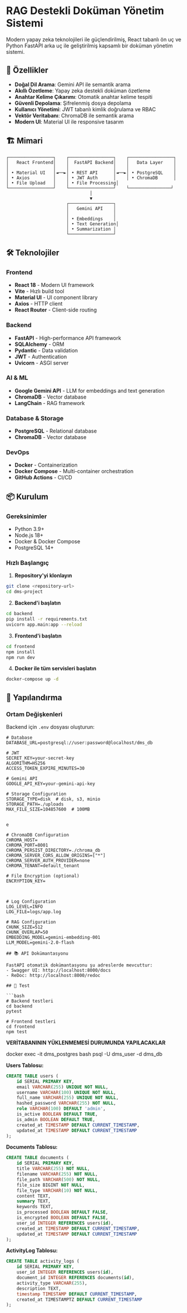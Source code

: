 # RAG Destekli Doküman Yönetim Sistemi

Modern yapay zeka teknolojileri ile güçlendirilmiş, React tabanlı ön uç ve Python FastAPI arka uç ile geliştirilmiş kapsamlı bir doküman yönetim sistemi.

## 🚀 Özellikler

- **Doğal Dil Arama**: Gemini API ile semantik arama
- **Akıllı Özetleme**: Yapay zeka destekli doküman özetleme
- **Anahtar Kelime Çıkarımı**: Otomatik anahtar kelime tespiti
- **Güvenli Depolama**: Şifrelenmiş dosya depolama
- **Kullanıcı Yönetimi**: JWT tabanlı kimlik doğrulama ve RBAC
- **Vektör Veritabanı**: ChromaDB ile semantik arama
- **Modern UI**: Material UI ile responsive tasarım

## 🏗️ Mimari

```
┌─────────────────┐    ┌─────────────────┐    ┌─────────────────┐
│   React Frontend│    │  FastAPI Backend│    │   Data Layer    │
│                 │    │                 │    │                 │
│ • Material UI   │◄──►│ • REST API      │◄──►│ • PostgreSQL    │
│ • Axios         │    │ • JWT Auth      │    │ • ChromaDB      │
│ • File Upload   │    │ • File Processing│
└─────────────────┘    └─────────────────┘    └────────────────┘
                                │
                                ▼
                       ┌─────────────────┐
                       │   Gemini API    │
                       │                 │
                       │ • Embeddings    │
                       │ • Text Generation│
                       │ • Summarization │
                       └─────────────────┘
```

## 🛠️ Teknolojiler

### Frontend
- **React 18** - Modern UI framework
- **Vite** - Hızlı build tool
- **Material UI** - UI component library
- **Axios** - HTTP client
- **React Router** - Client-side routing

### Backend
- **FastAPI** - High-performance API framework
- **SQLAlchemy** - ORM
- **Pydantic** - Data validation
- **JWT** - Authentication
- **Uvicorn** - ASGI server

### AI & ML
- **Google Gemini API** - LLM for embeddings and text generation
- **ChromaDB** - Vector database
- **LangChain** - RAG framework

### Database & Storage
- **PostgreSQL** - Relational database
- **ChromaDB** - Vector database

### DevOps
- **Docker** - Containerization
- **Docker Compose** - Multi-container orchestration
- **GitHub Actions** - CI/CD

## 📦 Kurulum

### Gereksinimler
- Python 3.9+
- Node.js 18+
- Docker & Docker Compose
- PostgreSQL 14+

### Hızlı Başlangıç

1. **Repository'yi klonlayın**
```bash
git clone <repository-url>
cd dms-project
```

2. **Backend'i başlatın**
```bash
cd backend
pip install -r requirements.txt
uvicorn app.main:app --reload
```

3. **Frontend'i başlatın**
```bash
cd frontend
npm install
npm run dev
```

4. **Docker ile tüm servisleri başlatın**
```bash
docker-compose up -d
```

## 🔧 Yapılandırma

### Ortam Değişkenleri

Backend için `.env` dosyası oluşturun:

```env
# Database
DATABASE_URL=postgresql://user:password@localhost/dms_db

# JWT
SECRET_KEY=your-secret-key
ALGORITHM=HS256
ACCESS_TOKEN_EXPIRE_MINUTES=30

# Gemini API
GOOGLE_API_KEY=your-gemini-api-key

# Storage Configuration
STORAGE_TYPE=disk  # disk, s3, minio
STORAGE_PATH=./uploads
MAX_FILE_SIZE=104857600  # 100MB


e

# ChromaDB Configuration
CHROMA_HOST= 
CHROMA_PORT=8001
CHROMA_PERSIST_DIRECTORY=./chroma_db
CHROMA_SERVER_CORS_ALLOW_ORIGINS=["*"]
CHROMA_SERVER_AUTH_PROVIDER=none
CHROMA_TENANT=default_tenant

# File Encryption (optional)
ENCRYPTION_KEY=



# Log Configuration
LOG_LEVEL=INFO
LOG_FILE=logs/app.log

# RAG Configuration
CHUNK_SIZE=512
CHUNK_OVERLAP=50
EMBEDDING_MODEL=gemini-embedding-001
LLM_MODEL=gemini-2.0-flash 

## 📚 API Dokümantasyonu

FastAPI otomatik dokümantasyonu şu adreslerde mevcuttur:
- Swagger UI: http://localhost:8000/docs
- ReDoc: http://localhost:8000/redoc

## 🧪 Test

```bash
# Backend testleri
cd backend
pytest

# Frontend testleri
cd frontend
npm test
```
**VERİTABANININ YÜKLENMEMESİ DURUMUNDA YAPILACAKLAR**
 
 docker exec -it dms_postgres bash
 psql -U dms_user -d dms_db

**Users Tablosu:**
```sql
CREATE TABLE users (
    id SERIAL PRIMARY KEY,
    email VARCHAR(255) UNIQUE NOT NULL,
    username VARCHAR(100) UNIQUE NOT NULL,
    full_name VARCHAR(255) UNIQUE NOT NULL,
    hashed_password VARCHAR(255) NOT NULL,
    role VARCHAR(100) DEFAULT 'admin',
    is_active BOOLEAN DEFAULT TRUE,
    is_admin BOOLEAN DEFAULT TRUE,
    created_at TIMESTAMP DEFAULT CURRENT_TIMESTAMP,
    updated_at TIMESTAMP DEFAULT CURRENT_TIMESTAMP
);
```

**Documents Tablosu:**
```sql
CREATE TABLE documents (
    id SERIAL PRIMARY KEY,
    title VARCHAR(255) NOT NULL,
    filename VARCHAR(255) NOT NULL,
    file_path VARCHAR(500) NOT NULL,
    file_size BIGINT NOT NULL,
    file_type VARCHAR(10) NOT NULL,
    content TEXT,
    summary TEXT,
    keywords TEXT,
    is_processed BOOLEAN DEFAULT FALSE,
    is_encrypted BOOLEAN DEFAULT FALSE,
    user_id INTEGER REFERENCES users(id),
    created_at TIMESTAMP DEFAULT CURRENT_TIMESTAMP,
    updated_at TIMESTAMP DEFAULT CURRENT_TIMESTAMP
);
```

**ActivityLog Tablosu:**
```sql
CREATE TABLE activity_logs (
    id SERIAL PRIMARY KEY,
    user_id INTEGER REFERENCES users(id),
    document_id INTEGER REFERENCES documents(id),
    activity_type VARCHAR(255),
    description TEXT,
    timestamp TIMESTAMP DEFAULT CURRENT_TIMESTAMP,
    created_at TIMESTAMPTZ DEFAULT CURRENT_TIMESTAMP
);

